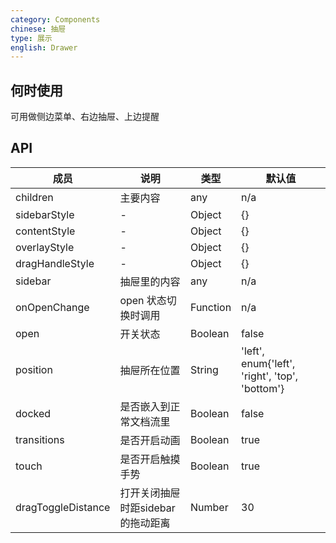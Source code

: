 ```yaml
---
category: Components
chinese: 抽屉
type: 展示
english: Drawer
---
```


## 何时使用

可用做侧边菜单、右边抽屉、上边提醒

## API

| 成员        | 说明           | 类型      | 默认值       |
|------------|----------------|--------------------|--------------|
| children | 主要内容 | any | n/a |
| sidebarStyle | - | Object | {} |
| contentStyle | - | Object | {} |
| overlayStyle | - | Object | {} |
| dragHandleStyle | - | Object | {} |
| sidebar | 抽屉里的内容 | any | n/a |
| onOpenChange | open 状态切换时调用 | Function | n/a |
| open | 开关状态 | Boolean | false |
| position | 抽屉所在位置 | String | 'left', enum{'left', 'right', 'top', 'bottom'} |
| docked | 是否嵌入到正常文档流里 | Boolean | false |
| transitions | 是否开启动画 | Boolean | true |
| touch | 是否开启触摸手势 | Boolean | true |
| dragToggleDistance | 打开关闭抽屉时距sidebar的拖动距离 | Number | 30 |
